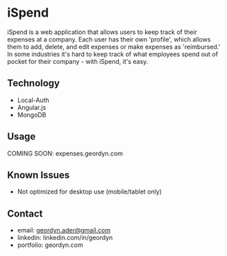# iSpend
iSpend is a web application that allows users to keep track of their expenses at a company. Each user has their own 'profile', which allows them to add, delete, and edit expenses or make expenses as 'reimbursed.' In some industries it's hard to keep track of what employees spend out of pocket for their company - with iSpend, it's easy.

## Technology
* Local-Auth
* Angular.js
* MongoDB

## Usage
COMING SOON: expenses.geordyn.com


## Known Issues
* Not optimized for desktop use (mobile/tablet only)

## Contact
* email: geordyn.ader@gmail.com
* linkedin: linkedin.com/in/geordyn
* portfolio: geordyn.com
